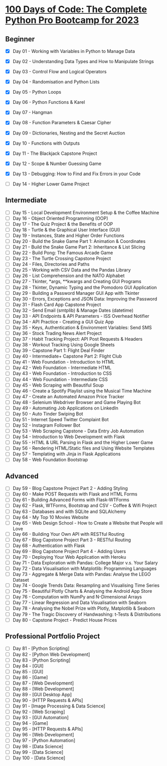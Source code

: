# [100 Days of Code: The Complete Python Pro Bootcamp for 2023](https://www.udemy.com/course/100-days-of-code/)

## Beginner
- [X] Day 01 - Working with Variables in Python to Manage Data
- [X] Day 02 - Understanding Data Types and How to Manipulate Strings 
- [X] Day 03 - Control Flow and Logical Operators
- [X] Day 04 - Randomisation and Python Lists
- [X] Day 05 - Python Loops
- [X] Day 06 - Python Functions & Karel
- [X] Day 07 - Hangman
- [X] Day 08 - Function Parameters & Caesar Cipher
- [X] Day 09 - Dictionaries, Nesting and the Secret Auction
- [X] Day 10 - Functions with Outputs
- [X] Day 11 - The Blackjack Capstone Project
- [X] Day 12 - Scope & Number Guessing Game
- [X] Day 13 - Debugging: How to Find and Fix Errors in your Code
- [ ] Day 14 - Higher Lower Game Project


## Intermediate
- [ ] Day 15 - Local Development Environment Setup & the Coffee Machine
- [ ] Day 16 - Object Oriented Programming (OOP)
- [ ] Day 17 - The Quiz Project & the Benefits of OOP
- [ ] Day 18 - Turtle & the Graphical User Interface (GUI)
- [ ] Day 19 - Instances, State and Higher Order Functions
- [ ] Day 20 - Build the Snake Game Part 1: Animation & Coordinates
- [ ] Day 21 - Build the Snake Game Part 2: Inheritance & List Slicing
- [ ] Day 22 - Build Pong: The Famous Arcade Game
- [ ] Day 23 - The Turtle Crossing Capstone Project
- [ ] Day 24 - Files, Directories and Paths
- [ ] Day 25 - Working with CSV Data and the Pandas Library
- [ ] Day 26 - List Comprehension and the NATO Alphabet
- [ ] Day 27 - Tkinter, *args, **kwargs and Creating GUI Programs
- [ ] Day 28 - Tkinter, Dynamic Typing and the Pomodoro GUI Application 
- [ ] Day 29 - Building a Password Manager GUI App with Tkinter
- [ ] Day 30 - Errors, Exceptions and JSON Data: Improving the Password
- [ ] Day 31 - Flash Card App Capstone Project
- [ ] Day 32 - Send Email (smtplib) & Manage Dates (datetime)
- [ ] Day 33 - API Endpoints & API Parameters - ISS Overhead Notifier 
- [ ] Day 34 - API Practice - Creating a GUI Quiz App
- [ ] Day 35 - Keys, Authentication & Environment Variables: Send SMS 
- [ ] Day 36 - Stock Trading News Alert Project
- [ ] Day 37 - Habit Tracking Project: API Post Requests & Headers
- [ ] Day 38 - Workout Tracking Using Google Sheets
- [ ] Day 39 - Capstone Part 1: Flight Deal Finder
- [ ] Day 40 - Intermediate+ Capstone Part 2: Flight Club
- [ ] Day 41 - Web Foundation - Introduction to HTML
- [ ] Day 42 - Web Foundation - Intermediate HTML
- [ ] Day 43 - Web Foundation - Introduction to CSS
- [ ] Day 44 - Web Foundation - Intermediate CSS
- [ ] Day 45 - Web Scraping with Beautiful Soup
- [ ] Day 46 - Create a Spotify Playlist using the Musical Time Machine 
- [ ] Day 47 - Create an Automated Amazon Price Tracker
- [ ] Day 48 - Selenium Webdriver Browser and Game Playing Bot
- [ ] Day 49 - Automating Job Applications on LinkedIn
- [ ] Day 50 - Auto Tinder Swiping Bot
- [ ] Day 51 - Internet Speed Twitter Complaint Bot
- [ ] Day 52 - Instagram Follower Bot
- [ ] Day 53 - Web Scraping Capstone - Data Entry Job Automation
- [ ] Day 54 - Introduction to Web Development with Flask
- [ ] Day 55 - HTML & URL Parsing in Flask and the Higher Lower Game
- [ ] Day 56 - Rendering HTML/Static files and Using Website Templates 
- [ ] Day 57 - Templating with Jinja in Flask Applications
- [ ] Day 58 - Web Foundation Bootstrap

## Advanced
- [ ] Day 59 - Blog Capstone Project Part 2 - Adding Styling
- [ ] Day 60 - Make POST Requests with Flask and HTML Forms
- [ ] Day 61 - Building Advanced Forms with Flask-WTForms
- [ ] Day 62 - Flask, WTForms, Bootstrap and CSV - Coffee & Wifi Project
- [ ] Day 63 - Databases and with SQLite and SQLAlchemy
- [ ] Day 64 - My Top 10 Movies Website
- [ ] Day 65 - Web Design School - How to Create a Website that People will Love
- [ ] Day 66 - Building Your Own API with RESTful Routing
- [ ] Day 67 - Blog Capstone Project Part 3 - RESTful Routing
- [ ] Day 68 - Authentication with Flask
- [ ] Day 69 - Blog Capstone Project Part 4 - Adding Users
- [ ] Day 70 - Deploying Your Web Application with Heroku
- [ ] Day 71 - Data Exploration with Pandas: College Major v.s. Your Salary
- [ ] Day 72 - Data Visualisation with Matplotlib: Programming Languages 
- [ ] Day 73 - Aggregate & Merge Data with Pandas: Analyse the LEGO Dataset 
- [ ] Day 74 - Google Trends Data: Resampling and Visualising Time Series 
- [ ] Day 75 - Beautiful Plotly Charts & Analysing the Android App Store
- [ ] Day 76 - Computation with NumPy and N-Dimensional Arrays
- [ ] Day 77 - Linear Regression and Data Visualisation with Seaborn
- [ ] Day 78 - Analysing the Nobel Prize with Plotly, Matplotlib & Seaborn 
- [ ] Day 79 - The Tragic Discovery of Handwashing: t-Tests & Distributions 
- [ ] Day 80 - Capstone Project - Predict House Prices

## Professional Portfolio Project
- [ ] Day 81 - [Python Scripting]
- [ ] Day 82 - [Python Web Development]
- [ ] Day 83 - [Python Scripting]
- [ ] Day 84 - [GUI]
- [ ] Day 85 - [GUI]
- [ ] Day 86 - [Game]
- [ ] Day 87 - [Web Development]
- [ ] Day 88 - [Web Development]
- [ ] Day 89 - [GUI Desktop App]
- [ ] Day 90 - [HTTP Requests & APIs]
- [ ] Day 91 - [Image Processing & Data Science]
- [ ] Day 92 - [Web Scraping]
- [ ] Day 93 - [GUI Automation]
- [ ] Day 94 - [Game]
- [ ] Day 95 - [HTTP Requests & APIs]
- [ ] Day 96 - [Web Development]
- [ ] Day 97 - [Python Automation]
- [ ] Day 98 - [Data Science]
- [ ] Day 99 - [Data Science]
- [ ] Day 100 - [Data Science]

